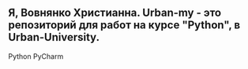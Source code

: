 Я, Вовнянко Христианна.
Urban-my - это репозиторий для работ на курсе "Python", в Urban-University.
-----
Python
PyCharm

